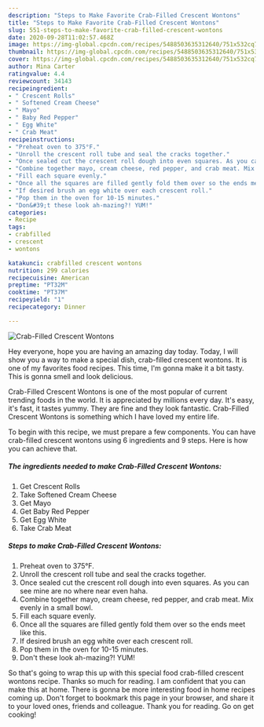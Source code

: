 ```yaml
---
description: "Steps to Make Favorite Crab-Filled Crescent Wontons"
title: "Steps to Make Favorite Crab-Filled Crescent Wontons"
slug: 551-steps-to-make-favorite-crab-filled-crescent-wontons
date: 2020-09-28T11:02:57.468Z
image: https://img-global.cpcdn.com/recipes/5488503635312640/751x532cq70/crab-filled-crescent-wontons-recipe-main-photo.jpg
thumbnail: https://img-global.cpcdn.com/recipes/5488503635312640/751x532cq70/crab-filled-crescent-wontons-recipe-main-photo.jpg
cover: https://img-global.cpcdn.com/recipes/5488503635312640/751x532cq70/crab-filled-crescent-wontons-recipe-main-photo.jpg
author: Mina Carter
ratingvalue: 4.4
reviewcount: 34143
recipeingredient:
- " Crescent Rolls"
- " Softened Cream Cheese"
- " Mayo"
- " Baby Red Pepper"
- " Egg White"
- " Crab Meat"
recipeinstructions:
- "Preheat oven to 375°F."
- "Unroll the crescent roll tube and seal the cracks together."
- "Once sealed cut the crescent roll dough into even squares. As you can see mine are no where near even haha."
- "Combine together mayo, cream cheese, red pepper, and crab meat. Mix evenly in a small bowl."
- "Fill each square evenly."
- "Once all the squares are filled gently fold them over so the ends meet like this."
- "If desired brush an egg white over each crescent roll."
- "Pop them in the oven for 10-15 minutes."
- "Don&#39;t these look ah-mazing?! YUM!"
categories:
- Recipe
tags:
- crabfilled
- crescent
- wontons

katakunci: crabfilled crescent wontons 
nutrition: 299 calories
recipecuisine: American
preptime: "PT32M"
cooktime: "PT37M"
recipeyield: "1"
recipecategory: Dinner

---
```



![Crab-Filled Crescent Wontons](https://img-global.cpcdn.com/recipes/5488503635312640/751x532cq70/crab-filled-crescent-wontons-recipe-main-photo.jpg)

Hey everyone, hope you are having an amazing day today. Today, I will show you a way to make a special dish, crab-filled crescent wontons. It is one of my favorites food recipes. This time, I'm gonna make it a bit tasty. This is gonna smell and look delicious.



Crab-Filled Crescent Wontons is one of the most popular of current trending foods in the world. It is appreciated by millions every day. It's easy, it's fast, it tastes yummy. They are fine and they look fantastic. Crab-Filled Crescent Wontons is something which I have loved my entire life.


To begin with this recipe, we must prepare a few components. You can have crab-filled crescent wontons using 6 ingredients and 9 steps. Here is how you can achieve that.

<!--inarticleads1-->

##### The ingredients needed to make Crab-Filled Crescent Wontons:

1. Get  Crescent Rolls
1. Take  Softened Cream Cheese
1. Get  Mayo
1. Get  Baby Red Pepper
1. Get  Egg White
1. Take  Crab Meat




<!--inarticleads2-->

##### Steps to make Crab-Filled Crescent Wontons:

1. Preheat oven to 375°F.
1. Unroll the crescent roll tube and seal the cracks together.
1. Once sealed cut the crescent roll dough into even squares. As you can see mine are no where near even haha.
1. Combine together mayo, cream cheese, red pepper, and crab meat. Mix evenly in a small bowl.
1. Fill each square evenly.
1. Once all the squares are filled gently fold them over so the ends meet like this.
1. If desired brush an egg white over each crescent roll.
1. Pop them in the oven for 10-15 minutes.
1. Don&#39;t these look ah-mazing?! YUM!




So that's going to wrap this up with this special food crab-filled crescent wontons recipe. Thanks so much for reading. I am confident that you can make this at home. There is gonna be more interesting food in home recipes coming up. Don't forget to bookmark this page in your browser, and share it to your loved ones, friends and colleague. Thank you for reading. Go on get cooking!
